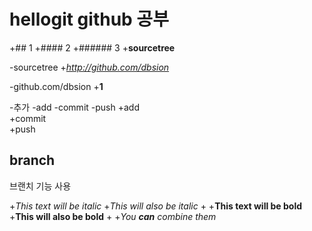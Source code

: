  # hellogit github 공부
+##  1
+#### 2
+###### 3
+__sourcetree__
 
-sourcetree
+_http://github.com/dbsion_
 
-github.com/dbsion
+**1**
 
 -추가
-add
-commit
-push
+add  
+commit  
+push  

## branch
브랜치 기능 사용



+*This text will be italic*
+_This will also be italic_
+
+**This text will be bold**
+__This will also be bold__
+
+_You **can** combine them_


